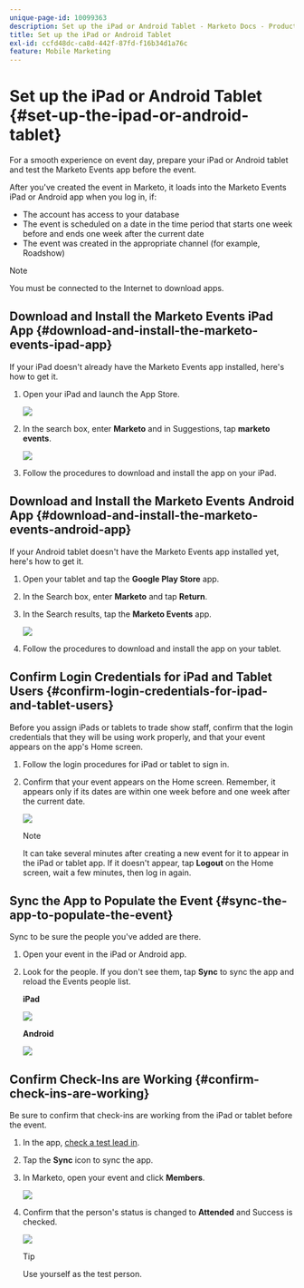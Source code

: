 ```yaml
---
unique-page-id: 10099363
description: Set up the iPad or Android Tablet - Marketo Docs - Product Documentation
title: Set up the iPad or Android Tablet
exl-id: ccfd48dc-ca8d-442f-87fd-f16b34d1a76c
feature: Mobile Marketing
---
```

# Set up the iPad or Android Tablet {#set-up-the-ipad-or-android-tablet}

For a smooth experience on event day, prepare your iPad or Android tablet and test the Marketo Events app before the event.

After you've created the event in Marketo, it loads into the Marketo Events iPad or Android app when you log in, if:

* The account has access to your database
* The event is scheduled on a date in the time period that starts one week before and ends one week after the current date
* The event was created in the appropriate channel (for example, Roadshow)

>[!NOTE]
>
>You must be connected to the Internet to download apps.

## Download and Install the Marketo Events iPad App {#download-and-install-the-marketo-events-ipad-app}

If your iPad doesn't already have the Marketo Events app installed, here's how to get it.

1. Open your iPad and launch the App Store.

   ![](assets/set-up-the-ipad-or-android-tablet-1.png)

1. In the search box, enter **Marketo** and in Suggestions, tap **marketo events**.

   ![](assets/set-up-the-ipad-or-android-tablet-2.png)

1. Follow the procedures to download and install the app on your iPad.

## Download and Install the Marketo Events Android App {#download-and-install-the-marketo-events-android-app}

If your Android tablet doesn't have the Marketo Events app installed yet, here's how to get it.

1. Open your tablet and tap the **Google Play Store** app.
1. In the Search box, enter **Marketo** and tap **Return**.
1. In the Search results, tap the **Marketo Events** app.

   ![](assets/set-up-the-ipad-or-android-tablet-3.png)

1. Follow the procedures to download and install the app on your tablet.

## Confirm Login Credentials for iPad and Tablet Users {#confirm-login-credentials-for-ipad-and-tablet-users}

Before you assign iPads or tablets to trade show staff, confirm that the login credentials that they will be using work properly, and that your event appears on the app's Home screen.

1. Follow the login procedures for iPad or tablet to sign in.
1. Confirm that your event appears on the Home screen. Remember, it appears only if its dates are within one week before and one week after the current date.

   ![](assets/set-up-the-ipad-or-android-tablet-4.png)

   >[!NOTE]
   >
   >It can take several minutes after creating a new event for it to appear in the iPad or tablet app. If it doesn't appear, tap **Logout** on the Home screen, wait a few minutes, then log in again.

## Sync the App to Populate the Event {#sync-the-app-to-populate-the-event}

Sync to be sure the people you've added are there.

1. Open your event in the iPad or Android app.
1. Look for the people. If you don't see them, tap **Sync** to sync the app and reload the Events people list.

   **iPad**

   ![](assets/set-up-the-ipad-or-android-tablet-5.png)

   **Android**

   ![](assets/set-up-the-ipad-or-android-tablet-6.png)

## Confirm Check-Ins are Working {#confirm-check-ins-are-working}

Be sure to confirm that check-ins are working from the iPad or tablet before the event.

1. In the app, [check a test lead in](/help/marketo/product-docs/core-marketo-concepts/mobile-apps/event-check-in/check-people-into-your-event-from-your-tablet.md).
1. Tap the **Sync** icon to sync the app.
1. In Marketo, open your event and click **Members**.

   ![](assets/set-up-the-ipad-or-android-tablet-7.png)

1. Confirm that the person's status is changed to **Attended** and Success is checked.

   ![](assets/set-up-the-ipad-or-android-tablet-8.png)

   >[!TIP]
   >
   >Use yourself as the test person.
